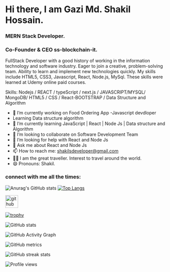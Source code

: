 
# Hi there, I am Gazi Md. Shakil Hossain.
### MERN Stack Developer.
### Co-Founder & CEO ss-blockchain-it.



FullStack Developer with a good history of working in the information technology and software industry. Eager to join a creative, problem-solving team. Ability to learn and implement new technologies quickly. My skills include HTML5, CSS3, Javascript, React, Node.js, MySql. These skills were learned at Udemy online paid courses.

Skills: Nodejs / REACT / typeScript / next.js / JAVASCRIPT/MYSQL/ MongoDB/ HTML5 / CSS / React-BOOTSTRAP / Data Structure and Algorithm 

- 🔭 I’m currently working on Food Ordering App 
-Javascript devdloper
- Learning Data structure algorithm 
- 🌱 I’m currently learning JavaScript | React | Node Js | Data structure and Algorithm  
- 👯 I’m looking to collaborate on Software Development Team 
- 🤔 I’m looking for help with React and Node Js 
- 💬 Ask me about React and Node Js 
- 📫 How to reach me: shakilsdeveloper@gmail.com 
- 🚴‍♂️ I am the great traveller. Interest to travel around the world.
- 😄 Pronouns: Shakil.
### connect with me all the times:


![Anurag's GitHub stats](https://github-readme-stats.vercel.app/api?username=shakilhossain900&theme=blue-green&show_icons=true)
[![Top Langs](https://github-readme-stats.vercel.app/api/top-langs/?username=shakilhossain900&theme=highcontrast&show_icons=true&layout=compact)](https://github.com/anuraghazra/github-readme-stats)

  


[<img src='https://cdn.jsdelivr.net/npm/simple-icons@3.0.1/icons/github.svg' alt='github' height='40'>](https://github.com/ShakiLhossain900)  

[![trophy](https://github-profile-trophy.vercel.app/?username=ShakiLhossain900)](https://github.com/ryo-ma/github-profile-trophy)

![GitHub stats](https://github-readme-stats.vercel.app/api?username=ShakiLhossain900&show_icons=true&count_private=true)  

![GitHub Activity Graph](https://activity-graph.herokuapp.com/graph?username=ShakiLhossain900)  

![GitHub metrics](https://metrics.lecoq.io/ShakiLhossain900)  

![GitHub streak stats](https://github-readme-streak-stats.herokuapp.com/?user=ShakiLhossain900)  

![Profile views](https://gpvc.arturio.dev/ShakiLhossain900)  

